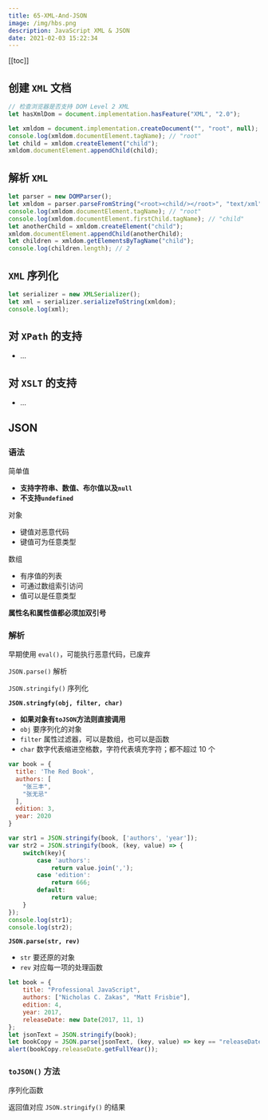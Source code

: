 ```yaml
---
title: 65-XML-And-JSON
image: /img/hbs.png
description: JavaScript XML & JSON
date: 2021-02-03 15:22:34
---
```


[[toc]]

## 创建 `XML` 文档

```js
// 检查浏览器是否支持 DOM Level 2 XML
let hasXmlDom = document.implementation.hasFeature("XML", "2.0"); 

let xmldom = document.implementation.createDocument("", "root", null);
console.log(xmldom.documentElement.tagName); // "root"
let child = xmldom.createElement("child");
xmldom.documentElement.appendChild(child); 
```

## 解析 `XML`

```js
let parser = new DOMParser();
let xmldom = parser.parseFromString("<root><child/></root>", "text/xml");
console.log(xmldom.documentElement.tagName); // "root"
console.log(xmldom.documentElement.firstChild.tagName); // "child"
let anotherChild = xmldom.createElement("child");
xmldom.documentElement.appendChild(anotherChild);
let children = xmldom.getElementsByTagName("child");
console.log(children.length); // 2 
```

## `XML` 序列化

```js
let serializer = new XMLSerializer();
let xml = serializer.serializeToString(xmldom);
console.log(xml); 
```

## 对 `XPath` 的支持

- ...

## 对 `XSLT` 的支持

- ...

## JSON

### 语法

简单值
  - **支持字符串、数值、布尔值以及`null`**
  - **不支持`undefined`**

对象
  - 键值对恶意代码
  - 键值可为任意类型

数组
  - 有序值的列表
  - 可通过数组索引访问
  - 值可以是任意类型

**属性名和属性值都必须加双引号**

### 解析

早期使用 `eval()`，可能执行恶意代码，已废弃

`JSON.parse()` 解析

`JSON.stringify()` 序列化

**`JSON.stringfy(obj, filter, char)`**
- **如果对象有`toJSON`方法则直接调用**
- `obj`  要序列化的对象
- `filter` 属性过滤器，可以是数组，也可以是函数
- `char` 数字代表缩进空格数，字符代表填充字符；都不超过 10 个

```js
var book = {
  title: 'The Red Book',
  authors: [
    "张三丰", 
    "张无忌"
  ],
  edition: 3,
  year: 2020
}

var str1 = JSON.stringify(book, ['authors', 'year']);
var str2 = JSON.stringify(book, (key, value) => {
	switch(key){
		case 'authors':
			return value.join(',');
		case 'edition':
			return 666;
		default:
			return value;
	}
});
console.log(str1);
console.log(str2);
```

**`JSON.parse(str, rev)`**
- `str` 要还原的对象
- `rev` 对应每一项的处理函数

```js
let book = {
	title: "Professional JavaScript",
	authors: ["Nicholas C. Zakas", "Matt Frisbie"],
	edition: 4,
	year: 2017,
	releaseDate: new Date(2017, 11, 1)
};
let jsonText = JSON.stringify(book);
let bookCopy = JSON.parse(jsonText, (key, value) => key == "releaseDate" ? new Date(value) : value);
alert(bookCopy.releaseDate.getFullYear()); 
```

### `toJSON()` 方法

序列化函数

返回值对应 `JSON.stringify()` 的结果